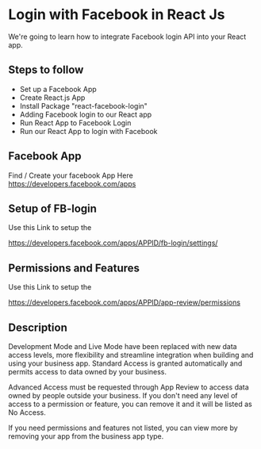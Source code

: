 
# Login with Facebook in React Js

We're going to learn how to integrate Facebook login API into your React app.

## Steps to follow

- Set up a Facebook App
- Create React.js App
- Install Package "react-facebook-login"
- Adding Facebook login to our React app
- Run React App to Facebook Login
- Run our React App to login with Facebook


## Facebook App
Find / Create your facebook App Here
https://developers.facebook.com/apps

## Setup of FB-login

Use this Link to setup the 

https://developers.facebook.com/apps/APPID/fb-login/settings/


## Permissions and Features 

Use this Link to setup the 

https://developers.facebook.com/apps/APPID/app-review/permissions

## Description 

Development Mode and Live Mode have been replaced with new data access levels, more flexibility and streamline integration when building and using your business app. Standard Access is granted automatically and permits access to data owned by your business. 

Advanced Access must be requested through App Review to access data owned by people outside your business. If you don't need any level of access to a permission or feature, you can remove it and it will be listed as No Access.

If you need permissions and features not listed, you can view more by removing your app from the business app type.
​

